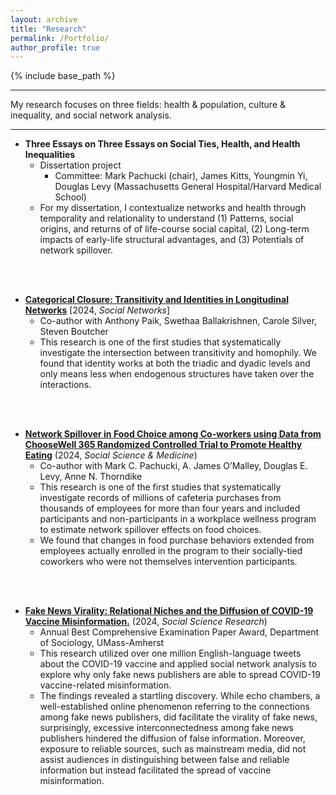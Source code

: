 ```yaml
---
layout: archive
title: "Research"
permalink: /Portfolio/
author_profile: true
---
```


{% include base_path %}


---

My research focuses on three fields: health & population, culture & inequality, and social network analysis. 

---

  * **Three Essays on Three Essays on Social Ties, Health, and Health Inequalities**  
      * Dissertation project
          * Committee: Mark Pachucki (chair), James Kitts, Youngmin Yi, Douglas Levy (Massachusetts General Hospital/Harvard Medical School)
      * For my dissertation, I contextualize networks and health through temporality and relationality to understand (1) Patterns, social origins, and returns of of life-course social capital, (2) Long-term impacts of early-life structural advantages, and (3) Potentials of network spillover.
   
<br/><br/> 

  * **[Categorical Closure: Transitivity and Identities in Longitudinal Networks](https://doi.org/10.1016/j.socnet.2024.06.004)** [2024, *Social Networks*] 
      * Co-author with Anthony Paik, Swethaa Ballakrishnen, Carole Silver, Steven Boutcher
      * This research is one of the first studies that systematically investigate the intersection between transitivity and homophily. We found that identity works at both the triadic and dyadic levels and only means less when endogenous structures have taken over the interactions.

<br/><br/> 

  * **[Network Spillover in Food Choice among Co-workers using Data from ChooseWell 365 Randomized Controlled Trial to Promote Healthy Eating](https://doi.org/10.1016/j.socscimed.2024.117033)** (2024, *Social Science & Medicine*) 
      * Co-author with Mark C. Pachucki, A. James O’Malley, Douglas E. Levy, Anne N. Thorndike
      * This research is one of the first studies that systematically investigate records of millions of cafeteria purchases from thousands of employees for more than four years and included participants and non-participants in a workplace wellness program to estimate network spillover effects on food choices.
      * We found that changes in food purchase behaviors extended from employees actually enrolled in the program to their socially-tied coworkers who were not themselves intervention participants.  

<br/><br/>

  * **[Fake News Virality: Relational Niches and the Diffusion of COVID-19 Vaccine Misinformation.](https://doi.org/10.1016/j.ssresearch.2024.103004)** (2024, *Social Science Research*) 
      * Annual Best Comprehensive Examination Paper Award, Department of Sociology, UMass-Amherst
      * This research utilized over one million English-language tweets about the COVID-19 vaccine and applied social network analysis to explore why only fake news publishers are able to spread COVID-19 vaccine-related misinformation.
      * The findings revealed a startling discovery. While echo chambers, a well-established online phenomenon referring to the connections among fake news publishers, did facilitate the virality of fake news, surprisingly, excessive interconnectedness among fake news publishers hindered the diffusion of false information. Moreover, exposure to reliable sources, such as mainstream media, did not assist audiences in distinguishing between false and reliable information but instead facilitated the spread of vaccine misinformation.

<br/><br/>
